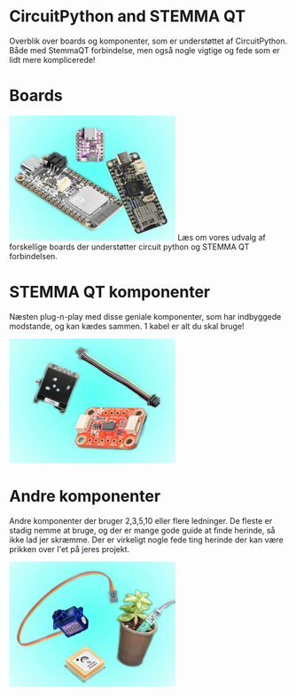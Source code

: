 # CircuitPython and STEMMA QT
Overblik over boards og komponenter, som er understøttet af CircuitPython. Både med StemmaQT forbindelse, men også nogle vigtige og fede som er lidt mere komplicerede!
# Boards

<img src="boards.jpg" alt="boards" width="300"/>
Læs om vores udvalg af forskellige boards der understøtter circuit python og STEMMA QT forbindelsen.

# STEMMA QT komponenter
Næsten plug-n-play med disse geniale komponenter, som har indbyggede modstande, og kan kædes sammen. 1 kabel er alt du skal bruge!

<img src="stemmaqt.jpg" alt="StemmaQt" width="300"/>

# Andre komponenter
Andre komponenter der bruger 2,3,5,10 eller flere ledninger. De fleste er stadig nemme at bruge, og der er mange gode guide at finde herinde, så ikke lad jer skræmme. Der er virkeligt nogle fede ting herinde der kan være prikken over I'et på jeres projekt.

<img src="other.jpg" alt="other" width="300"/>
